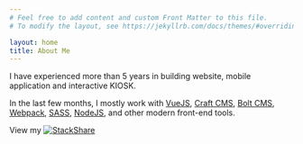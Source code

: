 ```yaml
---
# Feel free to add content and custom Front Matter to this file.
# To modify the layout, see https://jekyllrb.com/docs/themes/#overriding-theme-defaults

layout: home
title: About Me
---
```

I have experienced more than 5 years in building website, mobile application and interactive KIOSK.

In the last few months, I mostly work with [VueJS](http://vuejs.org/), [Craft CMS](https://craftcms.com), [Bolt CMS](http://bolt.cm), [Webpack](https://webpack.js.org/), [SASS](https://sass-lang.com/), [NodeJS](https://nodejs.org), and other modern front-end tools.

View my [![StackShare](https://img.shields.io/badge/tech-stack-0690fa.svg?style=flat)](https://stackshare.io/superpikar89/my-stack)